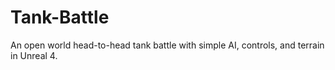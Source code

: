 # Tank-Battle
An open world head-to-head tank battle with simple AI, controls, and terrain in Unreal 4.
